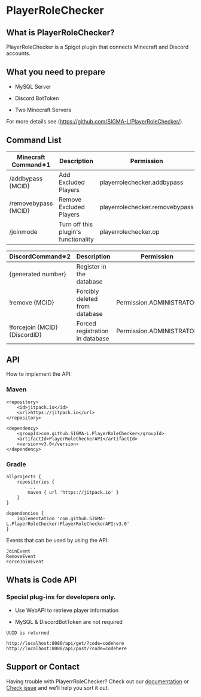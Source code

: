 # PlayerRoleChecker

## What is PlayerRoleChecker?

PlayerRoleChecker is a Spigot plugin that connects Minecraft and Discord accounts.

## What you need to prepare

- MySQL Server

- Discord BotToken

- Two Minecraft Servers


For more details see (https://github.com/SIGMA-L/PlayerRoleChecker/).

## Command List

| Minecraft Command※1             | Description | Permission |
|---------------------------| --- | --- |
| /addbypass {MCID}    | Add Excluded Players | playerrolechecker.addbypass |
| /removebypass {MCID} | Remove Excluded Players | playerrolechecker.removebypass |
| /joinmode                 | Turn off this plugin's functionality | playerrolechecker.op |

| DiscordCommand※2                      | Description | Permission |
|------------------------------------| --- | --- |
| {generated number}                          | Register in the database |  |
| !remove {MCID}                | Forcibly deleted from database | Permission.ADMINISTRATOR |
| !forcejoin {MCID} {DiscordID} | Forced registration in database | Permission.ADMINISTRATOR |

## API

How to implement the API:

### Maven

    <repository>
        <id>jitpack.io</id>
        <url>https://jitpack.io</url>
    </repository>

	<dependency>
	    <groupId>com.github.SIGMA-L.PlayerRoleChecker</groupId>
	    <artifactId>PlayerRoleCheckerAPI</artifactId>
	    <version>v3.0</version>
	</dependency>

### Gradle

    allprojects {
		repositories {
			...
			maven { url 'https://jitpack.io' }
		}
	}

    dependencies {
        implementation 'com.github.SIGMA-L.PlayerRoleChecker:PlayerRoleCheckerAPI:v3.0'
	}

Events that can be used by using the API:
    
    JoinEvent
    RemoveEvent
    ForceJoinEvent
    
## Whats is Code API

### Special plug-ins for developers only.

- Use WebAPI to retrieve player information

- MySQL & DiscordBotToken are not required

```
UUID is returned

http://localhost:8080/api/get/?code=codehere
http://localhost:8080/api/post/?code=codehere
```

## Support or Contact

Having trouble with PlayerrRoleChecker? Check out our [documentation](https://github.com/SIGMA-L/PlayerRoleChecker/wiki) or [Check issue](https://github.com/SIGMA-L/PlayerRoleChecker/issues) and we’ll help you sort it out.
